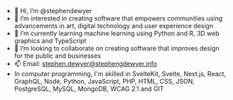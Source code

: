- 👋 Hi, I’m @stephendewyer
- 👀 I’m interested in creating software that empowers communities using advancements in art, digital technology and user experience design
- 🌱 I’m currently learning machine learning using Python and R, 3D web graphics and TypeScript
- 💞️ I’m looking to collaborate on creating software that improves design for the public and businesses
- 📫 Email: stephen.dewyer@stephengdewyer.info
- In computer programming, I'm skilled in SvelteKit, Svelte, Next.js, React, GraphQL, Node, Python, JavaScript, PHP, HTML, CSS, JSON, PostgreSQL, MySQL, MongoDB, WCAG 2.1 and GIT
<!---
stephendewyer/stephendewyer is a ✨ special ✨ repository because its `README.md` (this file) appears on your GitHub profile.
You can click the Preview link to take a look at your changes.
--->
